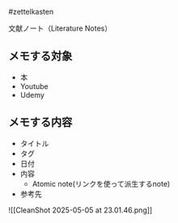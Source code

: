 #zettelkasten 

文献ノート（Literature Notes）

## メモする対象

- 本
- Youtube
- Udemy

## メモする内容

- タイトル
- タグ
- 日付
- 内容
	- Atomic note(リンクを使って派生するnote)
- 参考先

![[CleanShot 2025-05-05 at 23.01.46.png]]